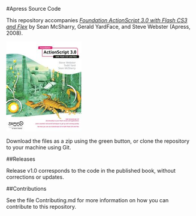 #Apress Source Code

This repository accompanies [*Foundation ActionScript 3.0 with Flash CS3 and Flex*](http://www.apress.com/9781590598153) by Sean McSharry, Gerald YardFace, and Steve Webster (Apress, 2008).

![Cover image](9781590598153.jpg)

Download the files as a zip using the green button, or clone the repository to your machine using Git.

##Releases

Release v1.0 corresponds to the code in the published book, without corrections or updates.

##Contributions

See the file Contributing.md for more information on how you can contribute to this repository.
